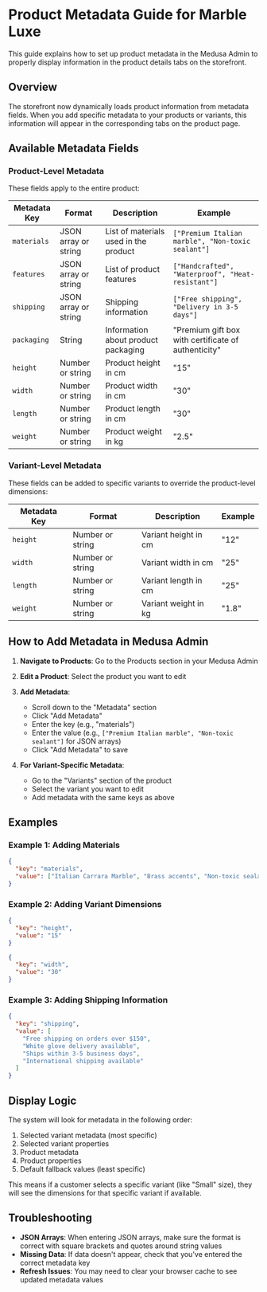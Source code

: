 # Product Metadata Guide for Marble Luxe

This guide explains how to set up product metadata in the Medusa Admin to properly display information in the product details tabs on the storefront.

## Overview

The storefront now dynamically loads product information from metadata fields. When you add specific metadata to your products or variants, this information will appear in the corresponding tabs on the product page.

## Available Metadata Fields

### Product-Level Metadata

These fields apply to the entire product:

| Metadata Key | Format | Description | Example |
|--------------|--------|-------------|---------|
| `materials` | JSON array or string | List of materials used in the product | `["Premium Italian marble", "Non-toxic sealant"]` |
| `features` | JSON array or string | List of product features | `["Handcrafted", "Waterproof", "Heat-resistant"]` |
| `shipping` | JSON array or string | Shipping information | `["Free shipping", "Delivery in 3-5 days"]` |
| `packaging` | String | Information about product packaging | "Premium gift box with certificate of authenticity" |
| `height` | Number or string | Product height in cm | "15" |
| `width` | Number or string | Product width in cm | "30" |
| `length` | Number or string | Product length in cm | "30" |
| `weight` | Number or string | Product weight in kg | "2.5" |

### Variant-Level Metadata

These fields can be added to specific variants to override the product-level dimensions:

| Metadata Key | Format | Description | Example |
|--------------|--------|-------------|---------|
| `height` | Number or string | Variant height in cm | "12" |
| `width` | Number or string | Variant width in cm | "25" |
| `length` | Number or string | Variant length in cm | "25" |
| `weight` | Number or string | Variant weight in kg | "1.8" |

## How to Add Metadata in Medusa Admin

1. **Navigate to Products**: Go to the Products section in your Medusa Admin
2. **Edit a Product**: Select the product you want to edit
3. **Add Metadata**:
   - Scroll down to the "Metadata" section
   - Click "Add Metadata"
   - Enter the key (e.g., "materials")
   - Enter the value (e.g., `["Premium Italian marble", "Non-toxic sealant"]` for JSON arrays)
   - Click "Add Metadata" to save

4. **For Variant-Specific Metadata**:
   - Go to the "Variants" section of the product
   - Select the variant you want to edit
   - Add metadata with the same keys as above

## Examples

### Example 1: Adding Materials

```json
{
  "key": "materials",
  "value": ["Italian Carrara Marble", "Brass accents", "Non-toxic sealant"]
}
```

### Example 2: Adding Variant Dimensions

```json
{
  "key": "height",
  "value": "15"
}
```

```json
{
  "key": "width",
  "value": "30"
}
```

### Example 3: Adding Shipping Information

```json
{
  "key": "shipping",
  "value": [
    "Free shipping on orders over $150",
    "White glove delivery available",
    "Ships within 3-5 business days",
    "International shipping available"
  ]
}
```

## Display Logic

The system will look for metadata in the following order:

1. Selected variant metadata (most specific)
2. Selected variant properties
3. Product metadata
4. Product properties
5. Default fallback values (least specific)

This means if a customer selects a specific variant (like "Small" size), they will see the dimensions for that specific variant if available.

## Troubleshooting

- **JSON Arrays**: When entering JSON arrays, make sure the format is correct with square brackets and quotes around string values
- **Missing Data**: If data doesn't appear, check that you've entered the correct metadata key
- **Refresh Issues**: You may need to clear your browser cache to see updated metadata values 